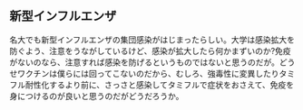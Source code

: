 ## 新型インフルエンザ
名大でも新型インフルエンザの集団感染がはじまったらしい。大学は感染拡大を防ぐよう、注意をうながしているけど、感染が拡大したら何かまずいのか?免疫がないのなら、注意すれば感染を防げるというものではないと思うのだが。どうせワクチンは僕らには回ってこないのだから、むしろ、強毒性に変異したりタミフル耐性化するより前に、さっさと感染してタミフルで症状をおさえて、免疫を身につけるのが良いと思うのだがどうだろうか。
<!--  -->

